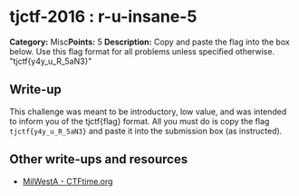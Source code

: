 # tjctf-2016 : r-u-insane-5

**Category:** Misc**Points:** 5
**Description:** Copy and paste the flag into the box below. Use this flag format for all problems unless specified otherwise. "tjctf{y4y_u_R_5aN3}"

## Write-up

This challenge was meant to be introductory, low value, and was intended to inform you of the tjctf{flag} format. All you must do is copy the flag `tjctf{y4y_u_R_5aN3}` and paste it into the submission box (as instructed).

## Other write-ups and resources

* [MilWestA - CTFtime.org](https://ctftime.org/writeup/3456)
